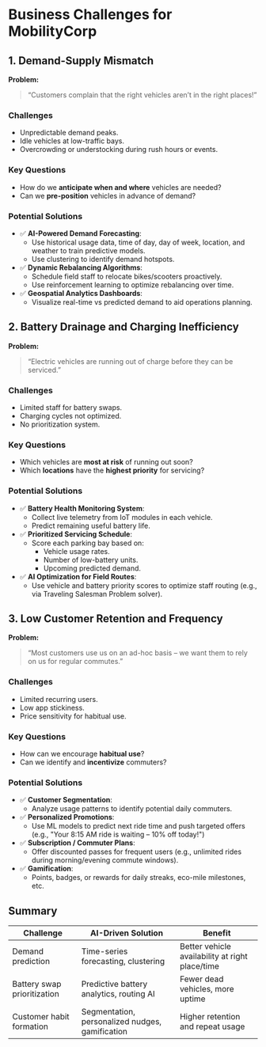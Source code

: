 # Business Challenges for MobilityCorp


## 1. Demand-Supply Mismatch


**Problem:**  
> “Customers complain that the right vehicles aren’t in the right places!”


### Challenges

- Unpredictable demand peaks.
- Idle vehicles at low-traffic bays.
- Overcrowding or understocking during rush hours or events.


### Key Questions

- How do we **anticipate when and where** vehicles are needed?
- Can we **pre-position** vehicles in advance of demand?


### Potential Solutions

- ✅ **AI-Powered Demand Forecasting**:
  - Use historical usage data, time of day, day of week, location, and weather to train predictive models.
  - Use clustering to identify demand hotspots.
- ✅ **Dynamic Rebalancing Algorithms**:
  - Schedule field staff to relocate bikes/scooters proactively.
  - Use reinforcement learning to optimize rebalancing over time.
- ✅ **Geospatial Analytics Dashboards**:
  - Visualize real-time vs predicted demand to aid operations planning.


## 2. Battery Drainage and Charging Inefficiency

**Problem:**  
> “Electric vehicles are running out of charge before they can be serviced.”


### Challenges

- Limited staff for battery swaps.
- Charging cycles not optimized.
- No prioritization system.


### Key Questions

- Which vehicles are **most at risk** of running out soon?
- Which **locations** have the **highest priority** for servicing?


### Potential Solutions

- ✅ **Battery Health Monitoring System**:
  - Collect live telemetry from IoT modules in each vehicle.
  - Predict remaining useful battery life.
- ✅ **Prioritized Servicing Schedule**:
  - Score each parking bay based on:
    - Vehicle usage rates.
    - Number of low-battery units.
    - Upcoming predicted demand.
- ✅ **AI Optimization for Field Routes**:
  - Use vehicle and battery priority scores to optimize staff routing (e.g., via Traveling Salesman Problem solver).


## 3. Low Customer Retention and Frequency

**Problem:**  
> “Most customers use us on an ad-hoc basis – we want them to rely on us for regular commutes.”


### Challenges

- Limited recurring users.
- Low app stickiness.
- Price sensitivity for habitual use.


### Key Questions

- How can we encourage **habitual use**?
- Can we identify and **incentivize** commuters?


### Potential Solutions

- ✅ **Customer Segmentation**:
  - Analyze usage patterns to identify potential daily commuters.
- ✅ **Personalized Promotions**:
  - Use ML models to predict next ride time and push targeted offers (e.g., "Your 8:15 AM ride is waiting – 10% off today!")
- ✅ **Subscription / Commuter Plans**:
  - Offer discounted passes for frequent users (e.g., unlimited rides during morning/evening commute windows).
- ✅ **Gamification**:
  - Points, badges, or rewards for daily streaks, eco-mile milestones, etc.


## Summary

| Challenge                         | AI-Driven Solution                             | Benefit                                         |
|----------------------------------|-------------------------------------------------|-------------------------------------------------|
| Demand prediction                | Time-series forecasting, clustering             | Better vehicle availability at right place/time |
| Battery swap prioritization      | Predictive battery analytics, routing AI        | Fewer dead vehicles, more uptime                |
| Customer habit formation         | Segmentation, personalized nudges, gamification | Higher retention and repeat usage               |
